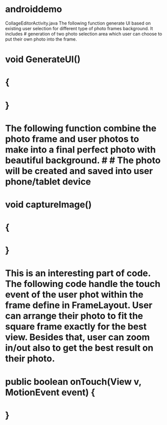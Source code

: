# androiddemo

CollageEditorActivity.java
The following function generate UI based on existing user selection for different type of photo frames background. It includes # generation of two photo selection area which user can choose to put their own photo into the frame.
# void GenerateUI()
# {
#
# }

# The following function combine the photo frame and user photos to make into a final perfect photo with beautiful background. # # The photo will be created and saved into user phone/tablet device
# void captureImage()
# {
#
# }

# This is an interesting part of code. The following code handle the touch event of the user phot within the frame define in FrameLayout. User can arrange their photo to fit the square frame exactly for the best view. Besides that, user can zoom in/out also to get the best result on their photo.
# public boolean onTouch(View v, MotionEvent event) {
# }

